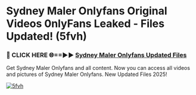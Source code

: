 # Sydney Maler Onlyfans Original Videos 0nlyFans Leaked - Files Updated! (5fvh)

<h3>🔴 CLICK HERE 🌐==►► <a href="https://tinyurl.com/2wckxsce" rel="nofollow">Sydney Maler Onlyfans Updated Files</a></h3>

Get Sydney Maler Onlyfans and all content. Now you can access all videos and pictures of Sydney Maler Onlyfans. New Updated Files 2025!

[![5fvh](https://i.imgur.com/AFduVYN.gif)](https://tinyurl.com/2wckxsce)
